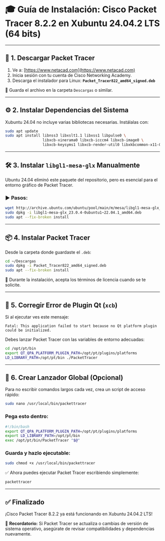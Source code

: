 # 🎓 Guía de Instalación: Cisco Packet Tracer 8.2.2 en Xubuntu 24.04.2 LTS (64 bits)

---

## 🔽 1. Descargar Packet Tracer

1. Ve a: [https://www.netacad.com](https://www.netacad.com)
2. Inicia sesión con tu cuenta de Cisco Networking Academy.
3. Descarga el instalador para Linux:
   **`Packet_Tracer822_amd64_signed.deb`**

📁 Guarda el archivo en la carpeta `Descargas` o similar.

---

## ⚙️ 2. Instalar Dependencias del Sistema

Xubuntu 24.04 no incluye varias bibliotecas necesarias. Instálalas con:

```bash
sudo apt update
sudo apt install libnss3 libxslt1.1 libxss1 libpulse0 \
                 libxcb-xinerama0 libxcb-icccm4 libxcb-image0 \
                 libxcb-keysyms1 libxcb-render-util0 libxkbcommon-x11-0
```

---

## 🛠️ 3. Instalar `libgl1-mesa-glx` Manualmente

Ubuntu 24.04 eliminó este paquete del repositorio, pero es esencial para el entorno gráfico de Packet Tracer.

### ▶️ Pasos:

```bash
wget http://archive.ubuntu.com/ubuntu/pool/main/m/mesa/libgl1-mesa-glx_23.0.4-0ubuntu1~22.04.1_amd64.deb
sudo dpkg -i libgl1-mesa-glx_23.0.4-0ubuntu1~22.04.1_amd64.deb
sudo apt --fix-broken install
```

---

## 📦 4. Instalar Packet Tracer

Desde la carpeta donde guardaste el `.deb`:

```bash
cd ~/Descargas
sudo dpkg -i Packet_Tracer822_amd64_signed.deb
sudo apt --fix-broken install
```

📌 Durante la instalación, acepta los términos de licencia cuando se te solicite.

---

## 🧱 5. Corregir Error de Plugin Qt (`xcb`)

Si al ejecutar ves este mensaje:

```
Fatal: This application failed to start because no Qt platform plugin could be initialized.
```

Debes lanzar Packet Tracer con las variables de entorno adecuadas:

```bash
cd /opt/pt/bin
export QT_QPA_PLATFORM_PLUGIN_PATH=/opt/pt/plugins/platforms
LD_LIBRARY_PATH=/opt/pt/bin ./PacketTracer
```

---

## 🚀 6. Crear Lanzador Global (Opcional)

Para no escribir comandos largos cada vez, crea un script de acceso rápido:

```bash
sudo nano /usr/local/bin/packettracer
```

### Pega esto dentro:

```bash
#!/bin/bash
export QT_QPA_PLATFORM_PLUGIN_PATH=/opt/pt/plugins/platforms
export LD_LIBRARY_PATH=/opt/pt/bin
exec /opt/pt/bin/PacketTracer "$@"
```

### Guarda y hazlo ejecutable:

```bash
sudo chmod +x /usr/local/bin/packettracer
```

✅ Ahora puedes ejecutar Packet Tracer escribiendo simplemente:

```bash
packettracer
```

---

## ✅ Finalizado

¡Cisco Packet Tracer 8.2.2 ya está funcionando en Xubuntu 24.04.2 LTS!

🔁 **Recordatorio:** Si Packet Tracer se actualiza o cambias de versión de sistema operativo, asegúrate de revisar compatibilidades y dependencias nuevamente.
